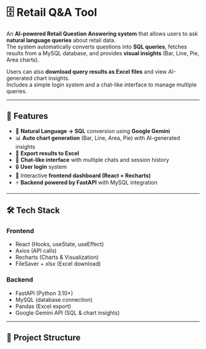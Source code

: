# 🗄️ Retail Q&A Tool

An **AI-powered Retail Question Answering system** that allows users to ask **natural language queries** about retail data.  
The system automatically converts questions into **SQL queries**, fetches results from a MySQL database, and provides **visual insights** (Bar, Line, Pie, Area charts).  

Users can also **download query results as Excel files** and view AI-generated chart insights.  
Includes a simple login system and a chat-like interface to manage multiple queries.

---

## 🚀 Features
- 📝 **Natural Language → SQL** conversion using **Google Gemini**  
- 📊 **Auto chart generation** (Bar, Line, Area, Pie) with AI-generated insights  
- 📂 **Export results to Excel**  
- 💬 **Chat-like interface** with multiple chats and session history  
- 🔒 **User login** system  
- 🎨 Interactive **frontend dashboard (React + Recharts)**  
- ⚡ **Backend powered by FastAPI** with MySQL integration  

---

## 🛠️ Tech Stack

### Frontend
- React (Hooks, useState, useEffect)  
- Axios (API calls)  
- Recharts (Charts & Visualization)  
- FileSaver + xlsx (Excel download)  

### Backend
- FastAPI (Python 3.10+)  
- MySQL (database connection)  
- Pandas (Excel export)  
- Google Gemini API (SQL & chart insights)  

---

## 📂 Project Structure
